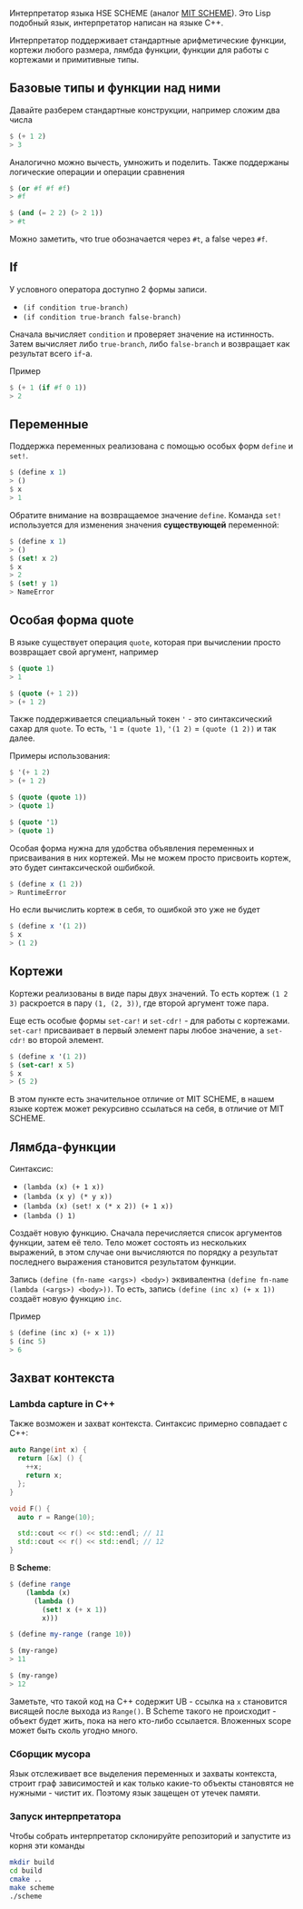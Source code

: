 Интерпретатор языка HSE SCHEME (аналог [MIT SCHEME](https://ru.wikipedia.org/wiki/MIT/GNU_Scheme)). Это Lisp подобный язык, интерпретатор написан на языке С++.

Интерпретатор поддерживает стандартные арифметические функции, кортежи любого размера, лямбда функции, функции для работы с кортежами и примитивные типы.

## Базовые типы и функции над ними

Давайте разберем стандартные конструкции, например сложим два числа

```scheme
$ (+ 1 2)
> 3
```

Аналогично можно вычесть, умножить и поделить. Также поддержаны логические операции и операции сравнения

```scheme
$ (or #f #f #f)
> #f

$ (and (= 2 2) (> 2 1))
> #t
```

Можно заметить, что true обозначается через `#t`, а false через `#f`.

## If

У условного оператора доступно 2 формы записи.

* `(if condition true-branch)`
* `(if condition true-branch false-branch)`

Сначала вычисляет `condition` и проверяет значение на истинность. Затем вычисляет либо `true-branch`, либо `false-branch` и возвращает как результат всего `if`-а.

Пример

```scheme
$ (+ 1 (if #f 0 1))
> 2
```

## Переменные

Поддержка переменных реализована с помощью особых форм `define` и `set!`.

```scheme
$ (define x 1)
> ()
$ x
> 1
```

Обратите внимание на возвращаемое значение `define`. Команда `set!` используется для изменения значения **существующей**
переменной:

```scheme
$ (define x 1)
> ()
$ (set! x 2)
$ x
> 2
$ (set! y 1)
> NameError
```

## Особая форма quote

В языке существует операция `quote`, которая при вычислении просто возвращает свой аргумент, например

```scheme
$ (quote 1)
> 1

$ (quote (+ 1 2))
> (+ 1 2)
```

Также поддерживается специальный токен `'` - это синтаксический сахар для `quote`. То есть, `'1` = `(quote 1)`, `'(1 2)` = `(quote (1 2))` и так далее.

Примеры использования:

```scheme
$ '(+ 1 2)
> (+ 1 2)

$ (quote (quote 1))
> (quote 1)

$ (quote '1)
> (quote 1)
```

Особая форма нужна для удобства объявления переменных и присваивания в них кортежей. Мы не можем просто присвоить кортеж,
это будет синтаксической ошбибкой.

```scheme
$ (define x (1 2))
> RuntimeError
```

Но если вычислить кортеж в себя, то ошибкой это уже не будет

```scheme
$ (define x '(1 2))
$ x
> (1 2)
```

## Кортежи

Кортежи реализованы в виде пары двух значений. То есть кортеж `(1 2 3)` раскроется в пару `(1, (2, 3))`, где второй аргумент тоже пара.

Еще есть особые формы `set-car!` и `set-cdr!` - для работы с кортежами. `set-car!` присваивает в первый элемент пары любое значение, а
`set-cdr!` во второй элемент.

```scheme
$ (define x '(1 2))
$ (set-car! x 5)
$ x
> (5 2)
```

В этом пункте есть значительное отличие от MIT SCHEME, в нашем языке кортеж может рекурсивно ссылаться на себя, в отличие от MIT SCHEME.

## Лямбда-функции

Синтаксис:

* `(lambda (x) (+ 1 x))`
* `(lambda (x y) (* y x))`
* `(lambda (x) (set! x (* x 2)) (+ 1 x))`
* `(lambda () 1)`

Создаёт новую функцию. Сначала перечисляется список аргументов функции, затем её тело. Тело может состоять из нескольких выражений, в этом случае они вычисляются по порядку а результат последнего выражения становится результатом функции.

Запись `(define (fn-name <args>) <body>)` эквивалентна `(define fn-name (lambda (<args>) <body>))`. То есть, запись `(define (inc x) (+ x 1))` создаёт новую функцию `inc`.

Пример

```scheme
$ (define (inc x) (+ x 1))
$ (inc 5)
> 6
```

## Захват контекста

### Lambda capture in C++

Также возможен и захват контекста. Синтаксис примерно совпадает с C++:

```c++
auto Range(int x) {
  return [&x] () {
    ++x;
    return x;
  };
}

void F() {
  auto r = Range(10);

  std::cout << r() << std::endl; // 11
  std::cout << r() << std::endl; // 12
}
```

В **Scheme**:

```scheme
$ (define range
    (lambda (x)
      (lambda ()
        (set! x (+ x 1))
        x)))

$ (define my-range (range 10))

$ (my-range)
> 11

$ (my-range)
> 12
```

Заметьте, что такой код на С++ содержит UB - ссылка на `x` становится висящей после выхода из `Range()`. В Scheme такого не происходит - объект будет жить, пока на него кто-либо ссылается. Вложенных scope может быть сколь угодно много.

### Сборщик мусора

Язык отслеживает все выделения переменных и захваты контекста, строит граф зависимостей и как только какие-то объекты становятся не нужными - чистит их. Поэтому язык защещен от утечек памяти.

### Запуск интерпретатора

Чтобы собрать интерпретатор склонируйте репозиторий и запустите из корня эти команды

```sh
mkdir build
cd build
cmake ..
make scheme
./scheme
```
